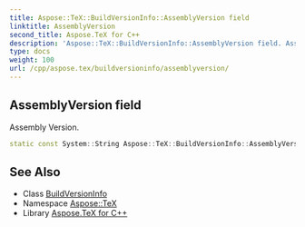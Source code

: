 ```yaml
---
title: Aspose::TeX::BuildVersionInfo::AssemblyVersion field
linktitle: AssemblyVersion
second_title: Aspose.TeX for C++
description: 'Aspose::TeX::BuildVersionInfo::AssemblyVersion field. Assembly Version in C++.'
type: docs
weight: 100
url: /cpp/aspose.tex/buildversioninfo/assemblyversion/
---
```

## AssemblyVersion field


Assembly Version.

```cpp
static const System::String Aspose::TeX::BuildVersionInfo::AssemblyVersion
```

## See Also

* Class [BuildVersionInfo](../)
* Namespace [Aspose::TeX](../../)
* Library [Aspose.TeX for C++](../../../)
